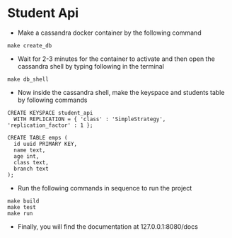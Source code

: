 # Student Api
- Make a cassandra docker container by the following command
```
make create_db
```
- Wait for 2-3 minutes for the container to activate and then open the cassandra shell by typing following in the terminal
```
make db_shell
```
- Now inside the cassandra shell, make the keyspace and students table by following commands
```
CREATE KEYSPACE student_api
  WITH REPLICATION = { 'class' : 'SimpleStrategy', 'replication_factor' : 1 };

CREATE TABLE emps (
  id uuid PRIMARY KEY,
  name text,
  age int,
  class text,
  branch text
);
```
- Run the following commands in sequence to run the project 
```
make build
make test
make run
```
- Finally, you will find the documentation at 127.0.0.1:8080/docs

